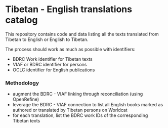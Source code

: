 # Tibetan - English translations catalog

This repository contains code and data listing all the texts translated from Tibetan to English or English to Tibetan.

The process should work as much as possible with identifiers:
- BDRC Work identifier for Tibetan texts
- VIAF or BDRC identifier for persons
- OCLC identifier for English publications

### Methodology

- augment the BDRC - VIAF linking through reconciliation (using OpenRefine)
- leverage the BDRC - VIAF connection to list all English books marked as authored or translated by Tibetan persons on Worldcat
- for each translation, list the BDRC work IDs of the corresponding Tibetan texts
